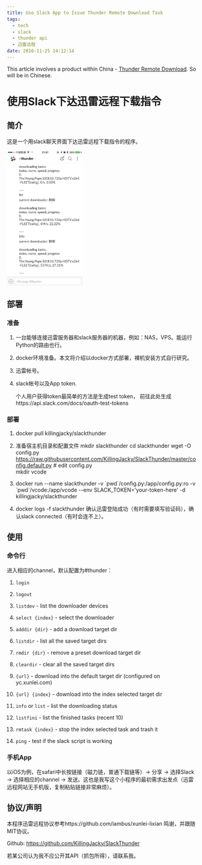 ```yaml
---
title: Use Slack App to Issue Thunder Remote Download Task
tags:
  - tech
  - slack
  - thunder api
  - 迅雷远程
date: 2016-11-25 14:12:14
---
```


This article involves a product within China - [Thunder Remote Download](yc.xunlei.com). So will be in Chinese.

# 使用Slack下达迅雷远程下载指令

## 简介
这是一个用slack聊天界面下达迅雷远程下载指令的程序。

<img src="slack-thunder/IMG_6369-1.PNG" width=40%>

## 部署
### 准备
1. 一台能够连接迅雷服务器和slack服务器的机器，例如：NAS，VPS。能运行Python的路由也行。

2. docker环境准备。本文将介绍以docker方式部署，裸机安装方式自行研究。

3. 迅雷帐号。

4. slack帐号以及App token.

    个人用户获得token最简单的方法是生成test token， 前往此处生成https://api.slack.com/docs/oauth-test-tokens

### 部署
1. docker pull killingjacky/slackthunder

2. 准备宿主机目录和配置文件
mkdir slackthunder
cd slackthunder
wget -O config.py https://raw.githubusercontent.com/KillingJacky/SlackThunder/master/config.default.py
\# edit config.py  
mkdir vcode



3. docker run --name slackthunder -v \`pwd\`/config.py:/app/config.py:ro -v \`pwd\`/vcode:/app/vcode --env SLACK_TOKEN='your-token-here' -d killingjacky/slackthunder

4. docker logs -f slackthunder 
    确认迅雷登陆成功（有时需要填写验证码），确认slack connected（有时会连不上）。

## 使用
### 命令行
进入相应的channel，默认配置为#thunder：

1. `login`

2. `logout`

3. `listdev` - list the downloader devices

4. `select {index}` - select the downloader

5. `adddir {dir}` - add a download target dir

6. `listdir` - list all the saved target dirs

7. `rmdir {dir}` - remove a preset download target dir

8. `cleardir` - clear all the saved target dirs

9. `{url}` - download into the default target dir (configured on yc.xunlei.com)

10. `{url} {index}` - download into the index selected target dir

11. `info` or `list` - list the downloading status

12. `listfini` - list the finished tasks (recent 10)

13. `rmtask {index}` - stop the index selected task and trash it

14. `ping` - test if the slack script is working

### 手机App
以iOS为例，在safari中长按链接（磁力链，普通下载链等）-> 分享 -> 选择Slack -> 选择相应的channel -> 发送。这也是我写这个小程序的最初需求出发点（迅雷远程网站无手机版，复制粘贴链接非常麻烦）。


## 协议/声明
本程序迅雷远程协议参考https://github.com/iambus/xunlei-lixian 鸣谢，并跟随MIT协议。

Github: https://github.com/KillingJacky/SlackThunder

若某公司认为我不应公开其API（抓包所得），请联系我。